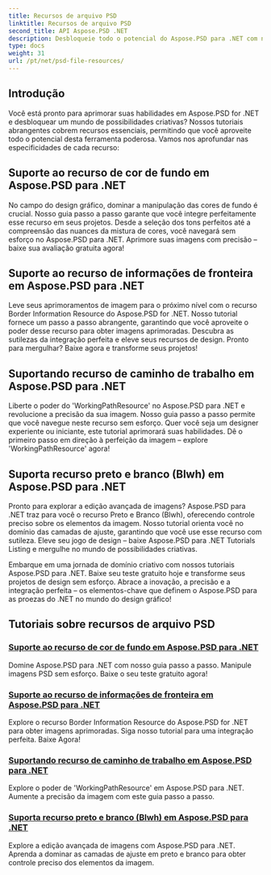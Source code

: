 ```yaml
---
title: Recursos de arquivo PSD
linktitle: Recursos de arquivo PSD
second_title: API Aspose.PSD .NET
description: Desbloqueie todo o potencial do Aspose.PSD para .NET com nossos tutoriais. Domine a cor de fundo, as informações de borda, o caminho de trabalho e os recursos em preto e branco perfeitamente.
type: docs
weight: 31
url: /pt/net/psd-file-resources/
---
```


## Introdução

Você está pronto para aprimorar suas habilidades em Aspose.PSD for .NET e desbloquear um mundo de possibilidades criativas? Nossos tutoriais abrangentes cobrem recursos essenciais, permitindo que você aproveite todo o potencial desta ferramenta poderosa. Vamos nos aprofundar nas especificidades de cada recurso:

## Suporte ao recurso de cor de fundo em Aspose.PSD para .NET

No campo do design gráfico, dominar a manipulação das cores de fundo é crucial. Nosso guia passo a passo garante que você integre perfeitamente esse recurso em seus projetos. Desde a seleção dos tons perfeitos até a compreensão das nuances da mistura de cores, você navegará sem esforço no Aspose.PSD para .NET. Aprimore suas imagens com precisão – baixe sua avaliação gratuita agora!

## Suporte ao recurso de informações de fronteira em Aspose.PSD para .NET

Leve seus aprimoramentos de imagem para o próximo nível com o recurso Border Information Resource do Aspose.PSD for .NET. Nosso tutorial fornece um passo a passo abrangente, garantindo que você aproveite o poder desse recurso para obter imagens aprimoradas. Descubra as sutilezas da integração perfeita e eleve seus recursos de design. Pronto para mergulhar? Baixe agora e transforme seus projetos!

## Suportando recurso de caminho de trabalho em Aspose.PSD para .NET

Liberte o poder do 'WorkingPathResource' no Aspose.PSD para .NET e revolucione a precisão da sua imagem. Nosso guia passo a passo permite que você navegue neste recurso sem esforço. Quer você seja um designer experiente ou iniciante, este tutorial aprimorará suas habilidades. Dê o primeiro passo em direção à perfeição da imagem – explore 'WorkingPathResource' agora!

## Suporta recurso preto e branco (Blwh) em Aspose.PSD para .NET

Pronto para explorar a edição avançada de imagens? Aspose.PSD para .NET traz para você o recurso Preto e Branco (Blwh), oferecendo controle preciso sobre os elementos da imagem. Nosso tutorial orienta você no domínio das camadas de ajuste, garantindo que você use esse recurso com sutileza. Eleve seu jogo de design – baixe Aspose.PSD para .NET Tutorials Listing e mergulhe no mundo de possibilidades criativas.

Embarque em uma jornada de domínio criativo com nossos tutoriais Aspose.PSD para .NET. Baixe seu teste gratuito hoje e transforme seus projetos de design sem esforço. Abrace a inovação, a precisão e a integração perfeita – os elementos-chave que definem o Aspose.PSD para as proezas do .NET no mundo do design gráfico!

## Tutoriais sobre recursos de arquivo PSD
### [Suporte ao recurso de cor de fundo em Aspose.PSD para .NET](./supporting-background-color-resource/)
Domine Aspose.PSD para .NET com nosso guia passo a passo. Manipule imagens PSD sem esforço. Baixe o seu teste gratuito agora!
### [Suporte ao recurso de informações de fronteira em Aspose.PSD para .NET](./supporting-border-information-resource/)
Explore o recurso Border Information Resource do Aspose.PSD for .NET para obter imagens aprimoradas. Siga nosso tutorial para uma integração perfeita. Baixe Agora!
### [Suportando recurso de caminho de trabalho em Aspose.PSD para .NET](./supporting-working-path-resource/)
Explore o poder de 'WorkingPathResource' em Aspose.PSD para .NET. Aumente a precisão da imagem com este guia passo a passo.
### [Suporta recurso preto e branco (Blwh) em Aspose.PSD para .NET](./supporting-black-and-white-blwh-resource/)
Explore a edição avançada de imagens com Aspose.PSD para .NET. Aprenda a dominar as camadas de ajuste em preto e branco para obter controle preciso dos elementos da imagem.